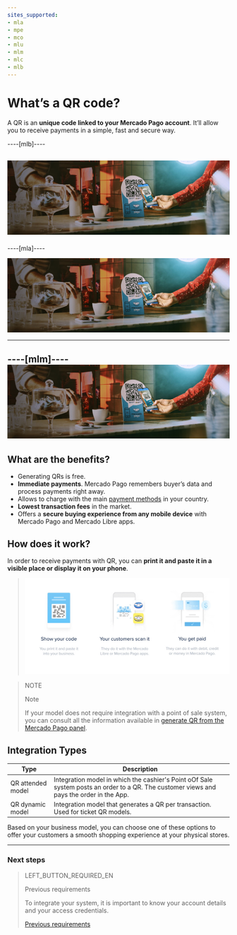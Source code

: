 ```yaml
---
sites_supported:
- mla
- mpe
- mco
- mlu
- mlm
- mlc
- mlb
---
```



# What’s a QR code?

A QR is an **unique code linked to your Mercado Pago account**. It’ll allow you to receive payments in a simple, fast and secure way.

----[mlb]----

![Pagos QR Mercado Pago](/images/mobile/qr_mla2.es.png)
------------
----[mla]----

![Pagos QR Mercado Pago](/images/mobile/qr_mla2.es.png)

------------
----[mlm]----
![Pagos QR Mercado Pago](/images/mobile/qr_mla2.es.png)
------------

## What are the benefits?

* Generating QRs is free.
* **Immediate payments**. Mercado Pago remembers buyer’s data and process payments right away.
* Allows to charge with the main [payment methods](https://www.mercadopago.com.ar/ayuda/medios-de-pago-cuotas-promociones_264) in your country. 
* **Lowest transaction fees** in the market.
* Offers a **secure buying experience from any mobile device** with Mercado Pago and Mercado Libre apps.

## How does it work?

In order to receive payments with QR, you can **print it and paste it in a visible place or display it on your phone**.

> ![Flujo QR](/images/mobile/qr_flujo.en.png)

<span></span>
> NOTE
>
> Note
>
> If your model does not require integration with a point of sale system, you can consult all the information available in [generate QR from the Mercado Pago panel](https://www.mercadopago[FAKER][URL][DOMAIN]/developers/en/guides/in-person-payments/qr-code/integrations-front).

## Integration Types

| Type | Description |
| ----------------- | ----------------- |
| QR attended model | Integration model in which the cashier's Point oOf Sale system posts an order to a QR. The customer views and pays the order in the App.  |
|QR dynamic model  | Integration model that generates a QR per transaction. Used for ticket QR models.  |

Based on your business model, you can choose one of these options to offer your customers a smooth shopping experience at your physical stores.

---
### Next steps


> LEFT_BUTTON_REQUIRED_EN
>
> Previous requirements
>
>  To integrate your system, it is important to know your account details and your access credentials.
>
> [Previous requirements](https://www.mercadopago[FAKER][URL][DOMAIN]/developers/en/guides/in-person-payments/qr-code/pre-requisites)
